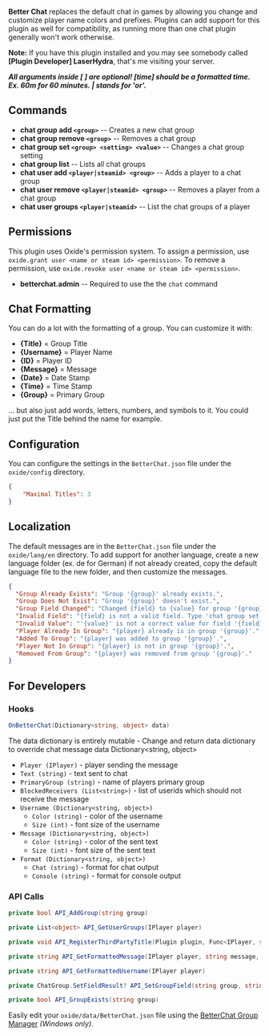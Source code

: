 **Better Chat** replaces the default chat in games by allowing you change and customize player name colors and prefixes. Plugins can add support for this plugin as well for compatibility, as running more than one chat plugin generally won't work otherwise.

**Note:** If you have this plugin installed and you may see somebody called **[Plugin Developer] LaserHydra**, that's me visiting your server.

***All arguments inside [ ] are optional! [time] should be a formatted time. Ex. 60m for 60 minutes. | stands for 'or'.***

## Commands

- **chat group add `<group>`** -- Creates a new chat group
- **chat group remove `<group>`** -- Removes a chat group
- **chat group set `<group> <setting> <value>`** -- Changes a chat group setting
- **chat group list** -- Lists all chat groups
- **chat user add `<player|steamid> <group>`** -- Adds a player to a chat group
- **chat user remove `<player|steamid> <group>`** -- Removes a player from a chat group
- **chat user groups `<player|steamid>`** -- List the chat groups of a player


## Permissions

This plugin uses Oxide's permission system. To assign a permission, use `oxide.grant user <name or steam id> <permission>`. To remove a permission, use `oxide.revoke user <name or steam id> <permission>`.

- **betterchat.admin** -- Required to use the the `chat` command

## Chat Formatting

You can do a lot with the formatting of a group. You can customize it with:

- **{Title}** = Group Title
- **{Username}** = Player Name
- **{ID}** = Player ID
- **{Message}** = Message
- **{Date}** = Date Stamp
- **{Time}** = Time Stamp
- **{Group}** = Primary Group

... but also just add words, letters, numbers, and symbols to it. You could just put the Title behind the name for example.

## Configuration

You can configure the settings in the `BetterChat.json` file under the `oxide/config` directory.

```json
{
    "Maximal Titles": 3
}
```

## Localization

The default messages are in the `BetterChat.json` file under the `oxide/lang/en` directory. To add support for another language, create a new language folder (ex. de for German) if not already created, copy the default language file to the new folder, and then customize the messages.

```json
{
  "Group Already Exists": "Group '{group}' already exists.",
  "Group Does Not Exist": "Group '{group}' doesn't exist.",
  "Group Field Changed": "Changed {field} to {value} for group '{group}'.",
  "Invalid Field": "{field} is not a valid field. Type 'chat group set' to list all existing fields.",
  "Invalid Value": "'{value}' is not a correct value for field '{field}'! Should be a '{type}'.",
  "Player Already In Group": "{player} already is in group '{group}'.",
  "Added To Group": "{player} was added to group '{group}'.",
  "Player Not In Group": "{player} is not in group '{group}'.",
  "Removed From Group": "{player} was removed from group '{group}'."
}
```

## For Developers

### Hooks

```csharp
OnBetterChat(Dictionary<string, object> data)
```

The data dictionary is entirely mutable - Change and return data dictionary to override chat message data
Dictionary<string, object>

- `Player (IPlayer)` - player sending the message
- `Text (string)` - text sent to chat
- `PrimaryGroup (string)` - name of players primary group
- `BlockedReceivers (List<string>)` - list of userids which should not receive the message
- `Username (Dictionary<string, object>)`
  - `Color (string)` - color of the username
  - `Size (int)` - font size of the username
- `Message (Dictionary<string, object>)`
  - `Color (string)` - color of the sent text
  - `Size (int)` - font size of the sent text
- `Format (Dictionary<string, object>)`
  - `Chat (string)` - format for chat output
  - `Console (string)` - format for console output

### API Calls

```csharp
private bool API_AddGroup(string group)
```

```csharp
private List<object> API_GetUserGroups(IPlayer player)
```

```csharp
private void API_RegisterThirdPartyTitle(Plugin plugin, Func<IPlayer, string> titleGetter)
```

```csharp
private string API_GetFormattedMessage(IPlayer player, string message, bool console = false)
```

```csharp
private string API_GetFormattedUsername(IPlayer player)
```

```csharp
private ChatGroup.SetFieldResult? API_SetGroupField(string group, string field, string value)
```

```csharp
private bool API_GroupExists(string group)
```

Easily edit your `oxide/data/BetterChat.json` file using the [BetterChat Group Manager](https://files.laserhydra.com/tools/groupmanager/Install%20BetterChat%20GroupManager.exe) *(Windows only)*.
